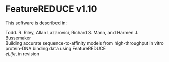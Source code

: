 FeatureREDUCE v1.10
=

This software is described in:

Todd. R. Riley, Allan Lazarovici, Richard S. Mann, and Harmen J. Bussemaker  
Building accurate sequence-to-affinity models from high-throughput in vitro  
protein-DNA binding data using FeatureREDUCE  
*eLife*, in revision
